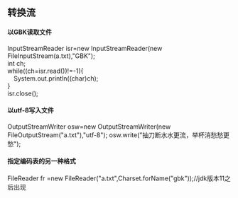 ## 转换流
#### 以GBK读取文件
InputStreamReader isr=new InputStreamReader(new FileInputStream(a.txt),"GBK");  
int ch;  
while((ch=isr.read())!=-1){  
&emsp;System.out.println((char)ch);  
}  
isr.close();  
#### 以utf-8写入文件
OutputStreamWriter osw=new OutputStreamWriter(new FileOutputStream("a.txt"),"utf-8");
osw.write("抽刀断水水更流，举杯消愁愁更愁");
#### 指定编码表的另一种格式
FileReader fr =new FileReader("a.txt",Charset.forName("gbk"));//jdk版本11之后出现
